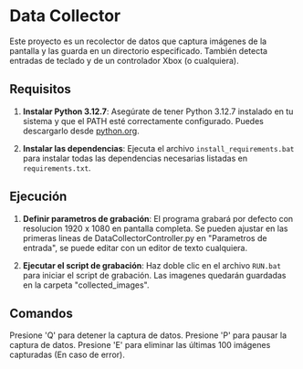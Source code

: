 # Data Collector

Este proyecto es un recolector de datos que captura imágenes de la pantalla y las guarda en un directorio especificado. También detecta entradas de teclado y de un controlador Xbox (o cualquiera).

## Requisitos

1. **Instalar Python 3.12.7**:
Asegúrate de tener Python 3.12.7 instalado en tu sistema y que el PATH esté correctamente configurado.
Puedes descargarlo desde [python.org](https://www.python.org/downloads/release/python-3127/).

2. **Instalar las dependencias**:
Ejecuta el archivo `install_requirements.bat` para instalar todas las dependencias necesarias listadas en `requirements.txt`.

## Ejecución

1. **Definir parametros de grabación**:
El programa grabará por defecto con resolucion 1920 x 1080 en pantalla completa. Se pueden ajustar en las primeras lineas de DataCollectorController.py en
"Parametros de entrada", se puede editar con un editor de texto cualquiera.


2. **Ejecutar el script de grabación**:
Haz doble clic en el archivo `RUN.bat` para iniciar el script de grabación. Las imagenes quedarán guardadas en la carpeta "collected_images".

## Comandos

Presione 'Q' para detener la captura de datos.
Presione 'P' para pausar la captura de datos.
Presione 'E' para eliminar las últimas 100 imágenes capturadas (En caso de error).
